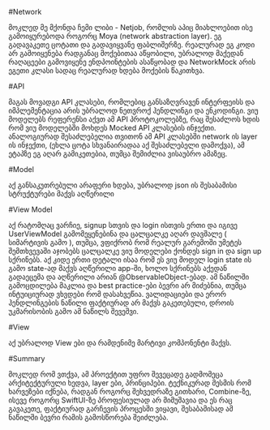 #Network

მოკლედ მე მქონდა ჩემი ლიბი - Netjob, რომლის აპიც მიახლოებით ისე გამოიყურებოდა როგორც Moya (network abstraction layer).
ეგ გადავაკეთე ცოტათი და გადავიყვანე ფაბლიშერზე. რეალურად ეგ კოდი არ გამოიყენება რადგანაც მოქებითაა აწყობილი, უბრალოდ მაქედან რაღაცეები გამოვიყენე
ენდპოინტების ასაწყობად და NetworkMock არის ეგეთი კლასი სადაც რეალურად ხდება მოქების წაკითხვა.

#API

მაგას მოვადგი API კლასები, რომლებიც განსაზღვრავენ ინტერფეისს და იმპლემენტაცია არის უბრალოდ ნეთვროქ ჰენდლინგი და ენკოდინგი. ვიუ მოდელებს
რეფერენსი აქვთ ამ API პროტოკოლებზე, რაც შესაძლოს ხდის რომ ვიუ მოდელებში მოხდეს Mocked API კლასების ინჯექთი. ანალოგიურად შესაძლებელია თვითონ ამ
API კლასებში network ის layer ის ინჯექთი, (ეხლა ცოტა სხვანაირადაა აქ შესაძლებელი დამოქვა), ამ ეტაპზე ეგ აღარ გამიკეთებია, თუმცა შემიძლია
ვისაუბრო ამაზეც.

#Model

აქ განსაკუთრებული არაფერი ხდება, უბრალოდ json ის შესაბამისი სტრუქტურები მაქვს აღწერილი

#View Model

აქ რატომღაც ვარჩიე, signup სთვის და login ისთვის ერთი და იგივე UserViewModel გამომეყენებინა და ცალცალკე აღარ დავშალე ( სიმარტივის გამო ),
თუმცა, ვფიქრობ რომ რეალურ გარემოში უმეტეს შემთხვევაში აჯობებს ცალცალკე ვიუ მოდელები ქონდეს sign in და sign up სქრინებს. აქ კიდე ერთი დეტალი ისაა
რომ ეს ვიუ მოდელ login state ის გამო state-ად მაქვს აღწერილი app-ში, ხოლო სქრინებს აქედან გადაეცემა და აღწერილი არიან @ObservableObject-ებად.
ამ ნაწილში გამოცდილება მაკლია და best practice-ები ბევრი არ მიძებნია, თუმცა ინტუიციურად ვხვდები რომ დასახვეწია.
ვალიდაციები და ერორ ჰენდლინგების ნაწილი ფაქტიურად არ მაქვს გაკეთებული, დროის უკმარისობის გამო ამ ნაწილს შევეშვი.

#View

აქ უბრალოდ View ები და რამდენიმე მარტივი კომპონენტი მაქვს.

#Summary

მოკლედ რომ ვთქვა, ამ პროექტით უფრო შევეცადე გადმომეცა არქიტექტურული ხედვა, layer ები, პრინციპები. ტექნიკურად მესმის რომ ხარვეზები იქნება,
რადგან როგორც შეხვედრაზე გითხარი, Combine-ზე, ისევე როგორც SwiftUI-ზე პროფესიულად არ მიმუშავია და ეს რაც გავაკეთე, ფაქტიურად გარჩევის პროცესში
ვიყავი, შესაბამისად ამ ნაწილში ბევრი რამის გამოსწორება შეიძლება.
